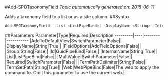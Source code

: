 #Add-SPOTaxonomyField
*Topic automatically generated on: 2015-06-11*

Adds a taxonomy field to a list or as a site column.
##Syntax
```powershell
Add-SPOTaxonomyField [-List <ListPipeBind>] -DisplayName <String> -InternalName <String> -TermSetPath <String> [-TermPathDelimiter <String>] [-Group <String>] [-Id <GuidPipeBind>] [-AddToDefaultView [<SwitchParameter>]] [-MultiValue [<SwitchParameter>]] [-Required [<SwitchParameter>]] [-FieldOptions <AddFieldOptions>] [-Web <WebPipeBind>]
```


##Parameters
Parameter|Type|Required|Description
---------|----|--------|-----------
|AddToDefaultView|SwitchParameter|False||
|DisplayName|String|True||
|FieldOptions|AddFieldOptions|False||
|Group|String|False||
|Id|GuidPipeBind|False||
|InternalName|String|True||
|List|ListPipeBind|False||
|MultiValue|SwitchParameter|False||
|Required|SwitchParameter|False||
|TermPathDelimiter|String|False||
|TermSetPath|String|True||
|Web|WebPipeBind|False|The web to apply the command to. Omit this parameter to use the current web.|
<!-- Ref: 4418E10730E580E51267711CB9DCB25A -->